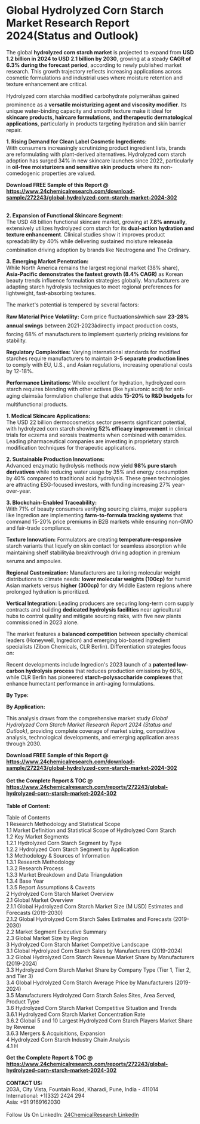 <h1>Global Hydrolyzed Corn Starch Market Research Report 2024(Status and Outlook)</h1><p>The global <strong>hydrolyzed corn starch market</strong> is projected to expand from <strong>USD 1.2 billion in 2024 to USD 2.1 billion by 2030</strong>, growing at a steady <strong>CAGR of 6.3% during the forecast period</strong>, according to newly published market research. This growth trajectory reflects increasing applications across cosmetic formulations and industrial uses where moisture retention and texture enhancement are critical.</p><p>Hydrolyzed corn starchâa modified carbohydrate polymerâhas gained prominence as a <strong>versatile moisturizing agent and viscosity modifier</strong>. Its unique water-binding capacity and smooth texture make it ideal for <strong>skincare products, haircare formulations, and therapeutic dermatological applications</strong>, particularly in products targeting hydration and skin barrier repair.</p><p><strong>1. Rising Demand for Clean Label Cosmetic Ingredients:</strong><br>
With consumers increasingly scrutinizing product ingredient lists, brands are reformulating with plant-derived alternatives. Hydrolyzed corn starch adoption has surged 34% in new skincare launches since 2022, particularly in <strong>oil-free moisturizers and sensitive skin products</strong> where its non-comedogenic properties are valued.</p><div><b>Download FREE Sample of this Report @ 
            <a href="https://www.24chemicalresearch.com/download-sample/272243/global-hydrolyzed-corn-starch-market-2024-302">
            https://www.24chemicalresearch.com/download-sample/272243/global-hydrolyzed-corn-starch-market-2024-302</a></b></div><br><p><strong>2. Expansion of Functional Skincare Segment:</strong><br>
The USD 48 billion functional skincare market, growing at <strong>7.8% annually</strong>, extensively utilizes hydrolyzed corn starch for its <strong>dual-action hydration and texture enhancement</strong>. Clinical studies show it improves product spreadability by 40% while delivering sustained moisture releaseâa combination driving adoption by brands like Neutrogena and The Ordinary.</p><p><strong>3. Emerging Market Penetration:</strong><br>
While North America remains the largest regional market (38% share), <strong>Asia-Pacific demonstrates the fastest growth (8.4% CAGR)</strong> as Korean beauty trends influence formulation strategies globally. Manufacturers are adapting starch hydrolysis techniques to meet regional preferences for lightweight, fast-absorbing textures.</p><p>The market's potential is tempered by several factors:</p><p><strong>Raw Material Price Volatility:</strong> Corn price fluctuationsâwhich saw <strong>23-28% annual swings</strong> between 2021-2023âdirectly impact production costs, forcing 68% of manufacturers to implement quarterly pricing revisions for stability.</p><p><strong>Regulatory Complexities:</strong> Varying international standards for modified starches require manufacturers to maintain <strong>3-5 separate production lines</strong> to comply with EU, U.S., and Asian regulations, increasing operational costs by 12-18%.</p><p><strong>Performance Limitations:</strong> While excellent for hydration, hydrolyzed corn starch requires blending with other actives (like hyaluronic acid) for anti-aging claimsâa formulation challenge that adds <strong>15-20% to R&amp;D budgets</strong> for multifunctional products.</p><p><strong>1. Medical Skincare Applications:</strong><br>
The USD 22 billion dermocosmetics sector presents significant potential, with hydrolyzed corn starch showing <strong>52% efficacy improvement</strong> in clinical trials for eczema and xerosis treatments when combined with ceramides. Leading pharmaceutical companies are investing in proprietary starch modification techniques for therapeutic applications.</p><p><strong>2. Sustainable Production Innovations:</strong><br>
Advanced enzymatic hydrolysis methods now yield <strong>98% pure starch derivatives</strong> while reducing water usage by 35% and energy consumption by 40% compared to traditional acid hydrolysis. These green technologies are attracting ESG-focused investors, with funding increasing 27% year-over-year.</p><p><strong>3. Blockchain-Enabled Traceability:</strong><br>
With 71% of beauty consumers verifying sourcing claims, major suppliers like Ingredion are implementing <strong>farm-to-formula tracking systems</strong> that command 15-20% price premiums in B2B markets while ensuring non-GMO and fair-trade compliance.</p><p><strong>Texture Innovation:</strong> Formulators are creating <strong>temperature-responsive</strong> starch variants that liquefy on skin contact for seamless absorption while maintaining shelf stabilityâa breakthrough driving adoption in premium serums and ampoules.</p><p><strong>Regional Customization:</strong> Manufacturers are tailoring molecular weight distributions to climate needs: <strong>lower molecular weights (100cp)</strong> for humid Asian markets versus <strong>higher (300cp)</strong> for dry Middle Eastern regions where prolonged hydration is prioritized.</p><p><strong>Vertical Integration:</strong> Leading producers are securing long-term corn supply contracts and building <strong>dedicated hydrolysis facilities</strong> near agricultural hubs to control quality and mitigate sourcing risks, with five new plants commissioned in 2023 alone.</p><p>The market features a <strong>balanced competition</strong> between specialty chemical leaders (Honeywell, Ingredion) and emerging bio-based ingredient specialists (Zibon Chemicals, CLR Berlin). Differentiation strategies focus on:</p><p>Recent developments include Ingredion's 2023 launch of a <strong>patented low-carbon hydrolysis process</strong> that reduces production emissions by 60%, while CLR Berlin has pioneered <strong>starch-polysaccharide complexes</strong> that enhance humectant performance in anti-aging formulations.</p><p><strong>By Type:</strong></p><p><strong>By Application:</strong></p><p>This analysis draws from the comprehensive market study <em>Global Hydrolyzed Corn Starch Market Research Report 2024 (Status and Outlook)</em>, providing complete coverage of market sizing, competitive analysis, technological developments, and emerging application areas through 2030.</p><div><b>Download FREE Sample of this Report @ 
            <a href="https://www.24chemicalresearch.com/download-sample/272243/global-hydrolyzed-corn-starch-market-2024-302">
            https://www.24chemicalresearch.com/download-sample/272243/global-hydrolyzed-corn-starch-market-2024-302</a></b></div><br><div><b>Get the Complete Report & TOC @ 
            <a href="https://www.24chemicalresearch.com/reports/272243/global-hydrolyzed-corn-starch-market-2024-302">
            https://www.24chemicalresearch.com/reports/272243/global-hydrolyzed-corn-starch-market-2024-302</a></b></div><br>
            <b>Table of Content:</b><p>Table of Contents<br />
1 Research Methodology and Statistical Scope<br />
1.1 Market Definition and Statistical Scope of Hydrolyzed Corn Starch<br />
1.2 Key Market Segments<br />
1.2.1 Hydrolyzed Corn Starch Segment by Type<br />
1.2.2 Hydrolyzed Corn Starch Segment by Application<br />
1.3 Methodology & Sources of Information<br />
1.3.1 Research Methodology<br />
1.3.2 Research Process<br />
1.3.3 Market Breakdown and Data Triangulation<br />
1.3.4 Base Year<br />
1.3.5 Report Assumptions & Caveats<br />
2 Hydrolyzed Corn Starch Market Overview<br />
2.1 Global Market Overview<br />
2.1.1 Global Hydrolyzed Corn Starch Market Size (M USD) Estimates and Forecasts (2019-2030)<br />
2.1.2 Global Hydrolyzed Corn Starch Sales Estimates and Forecasts (2019-2030)<br />
2.2 Market Segment Executive Summary<br />
2.3 Global Market Size by Region<br />
3 Hydrolyzed Corn Starch Market Competitive Landscape<br />
3.1 Global Hydrolyzed Corn Starch Sales by Manufacturers (2019-2024)<br />
3.2 Global Hydrolyzed Corn Starch Revenue Market Share by Manufacturers (2019-2024)<br />
3.3 Hydrolyzed Corn Starch Market Share by Company Type (Tier 1, Tier 2, and Tier 3)<br />
3.4 Global Hydrolyzed Corn Starch Average Price by Manufacturers (2019-2024)<br />
3.5 Manufacturers Hydrolyzed Corn Starch Sales Sites, Area Served, Product Type<br />
3.6 Hydrolyzed Corn Starch Market Competitive Situation and Trends<br />
3.6.1 Hydrolyzed Corn Starch Market Concentration Rate<br />
3.6.2 Global 5 and 10 Largest Hydrolyzed Corn Starch Players Market Share by Revenue<br />
3.6.3 Mergers & Acquisitions, Expansion<br />
4 Hydrolyzed Corn Starch Industry Chain Analysis<br />
4.1 H</p><div><b>Get the Complete Report & TOC @ 
            <a href="https://www.24chemicalresearch.com/reports/272243/global-hydrolyzed-corn-starch-market-2024-302">
            https://www.24chemicalresearch.com/reports/272243/global-hydrolyzed-corn-starch-market-2024-302</a></b></div><br><b>CONTACT US:</b><br>
            203A, City Vista, Fountain Road, Kharadi, Pune, India - 411014<br>
            International: +1(332) 2424 294<br>
            Asia: +91 9169162030 <br><br>
            Follow Us On LinkedIn: <a href="https://www.linkedin.com/company/24chemicalresearch/">24ChemicalResearch LinkedIn</a>